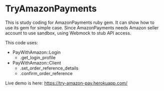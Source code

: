# TryAmazonPayments

This is study coding for AmazonPayments ruby gem.
It can show how to use its gem for simple case.
Since AmazonPayments needs Amazon seller account to use sandbox, using Webmock to stub API access.

This code uses:
* PayWithAmazon::Login
  * .get_login_profile
* PayWithAmazon::Client
  * .set_order_reference_details
  * .confirm_order_reference

Live demo is here:
https://try-amazon-pay.herokuapp.com/